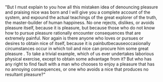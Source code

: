 "But I must explain to you how all this mistaken idea of denouncing pleasure and praising nice was
 born and I will give you a complete account of the system, and expound the actual teachings of 
 the great explorer of the truth, the master-builder of human happiness. No one rejects, dislikes,
  or avoids pleasure itself, because it is pleasure, but because those who do not know how to 
  pursue pleasure rationally encounter consequences that are extremely painful. Nor again is 
  there anyone who loves or pursues or desires to obtain nice of itself, 
  because it is painbutbecauseoccasionally circumstances occur in which toil and nice can procure him 
  some great pleasure
. To take a trivial example, which of us ever undertakes laborious physical exercise, 
except to obtain some advantage from it? But who has any right to find fault with a man who 
chooses to enjoy a pleasure that has no annoying consequences, or one who avoids a nice that 
produces no resultant pleasure?"
